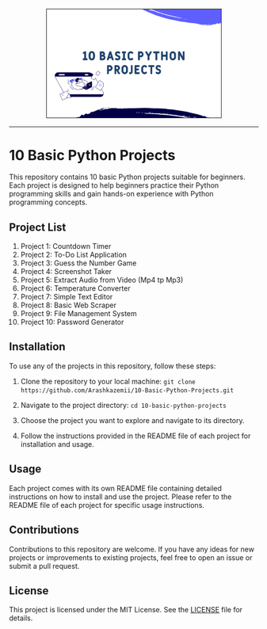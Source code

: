 <p align="center" width="100%">
    <img width="70%" border='1px' src="Images\BPP02.png">
</p>

---

# 10 Basic Python Projects

This repository contains 10 basic Python projects suitable for beginners. Each project is designed to help beginners practice their Python programming skills and gain hands-on experience with Python programming concepts.

## Project List

1. Project 1: Countdown Timer
2. Project 2: To-Do List Application
3. Project 3: Guess the Number Game
4. Project 4: Screenshot Taker
5. Project 5: Extract Audio from Video (Mp4 tp Mp3)
6. Project 6: Temperature Converter
7. Project 7: Simple Text Editor
8. Project 8: Basic Web Scraper
9. Project 9: File Management System
10. Project 10: Password Generator

## Installation

To use any of the projects in this repository, follow these steps:

1. Clone the repository to your local machine:
   ```git clone https://github.com/Arashkazemii/10-Basic-Python-Projects.git```
   
3. Navigate to the project directory:
   ```cd 10-basic-python-projects```
   
5. Choose the project you want to explore and navigate to its directory.

6. Follow the instructions provided in the README file of each project for installation and usage.

## Usage

Each project comes with its own README file containing detailed instructions on how to install and use the project. Please refer to the README file of each project for specific usage instructions.

## Contributions

Contributions to this repository are welcome. If you have any ideas for new projects or improvements to existing projects, feel free to open an issue or submit a pull request.

## License

This project is licensed under the MIT License. See the [LICENSE](LICENSE) file for details.
